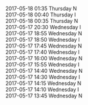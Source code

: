 2017-05-18 01:35 Thursday  N  
2017-05-18 00:40 Thursday  I  
2017-05-18 00:35 Thursday  N  
2017-05-17 20:30 Wednesday  I  
2017-05-17 18:55 Wednesday  N  
2017-05-17 18:50 Wednesday  I  
2017-05-17 17:45 Wednesday  N  
2017-05-17 17:40 Wednesday  I  
2017-05-17 16:00 Wednesday  N  
2017-05-17 15:55 Wednesday  I  
2017-05-17 14:40 Wednesday  N  
2017-05-17 14:30 Wednesday  I  
2017-05-17 14:15 Wednesday  N  
2017-05-17 14:10 Wednesday  I  
2017-05-17 13:45 Wednesday  N  
